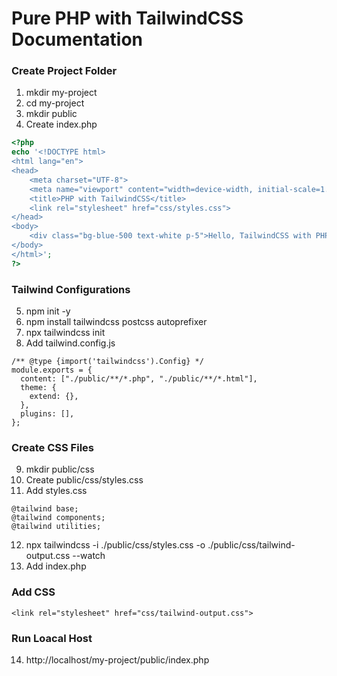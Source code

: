 # Pure PHP with TailwindCSS Documentation

### Create Project Folder
1. mkdir my-project
2. cd my-project
3. mkdir public
4. Create index.php
   
```php
<?php
echo '<!DOCTYPE html>
<html lang="en">
<head>
    <meta charset="UTF-8">
    <meta name="viewport" content="width=device-width, initial-scale=1.0">
    <title>PHP with TailwindCSS</title>
    <link rel="stylesheet" href="css/styles.css">
</head>
<body>
    <div class="bg-blue-500 text-white p-5">Hello, TailwindCSS with PHP!</div>
</body>
</html>';
?>
```
### Tailwind Configurations

5. npm init -y
6. npm install tailwindcss postcss autoprefixer
7. npx tailwindcss init
8. Add tailwind.config.js
```
/** @type {import('tailwindcss').Config} */
module.exports = {
  content: ["./public/**/*.php", "./public/**/*.html"],
  theme: {
    extend: {},
  },
  plugins: [],
};
```
### Create CSS Files
9. mkdir public/css
10. Create public/css/styles.css
11. Add styles.css
```
@tailwind base;
@tailwind components;
@tailwind utilities;
```

12. npx tailwindcss -i ./public/css/styles.css -o ./public/css/tailwind-output.css --watch
13. Add index.php

### Add CSS 
```
<link rel="stylesheet" href="css/tailwind-output.css">
```

### Run Loacal Host
14. http://localhost/my-project/public/index.php
